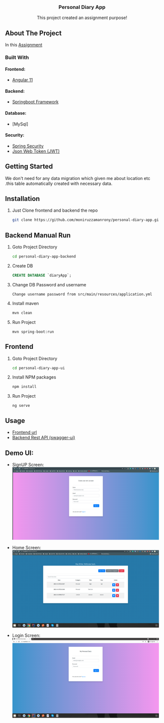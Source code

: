 
<!-- PROJECT LOGO -->
<br />
<p align="center">

<h3 align="center">Personal Diary App</h3>

  <p align="center">
    This project created an assignment purpose!
    <br />
</p>



<!-- ABOUT THE PROJECT -->
## About The Project

In this [Assignment](https://github.com/moniruzzamanrony/personal-diary-app/)


### Built With

#### Frontend:
* [Angular 11](https://github.com/moniruzzamanrony/personal-diary-app/tree/master/personal-diary-app-ui)
#### Backend:
* [Springboot Framework](https://github.com/moniruzzamanrony/personal-diary-app/tree/master/personal-diary-app-backend)
#### Database:
* [MySql]
#### Security:
* [Spring Security](https://spring.io/projects/spring-security)
* [Json Web Token (JWT)](https://jwt.io/)



<!-- GETTING STARTED -->
## Getting Started

We don't need for any data migration which  given me about location etc .this table automatically
created with necessary data.


## Installation

1. Just Clone frontend and backend the repo
   ```sh
   git clone https://github.com/moniruzzamanrony/personal-diary-app.git
   ```
## Backend Manual Run
1. Goto Project Directory
   ```sh
   cd personal-diary-app-backend
   ```
2. Create DB
   ```sql
   CREATE DATABASE `diaryApp`;
   ```
2. Change DB Password and username
   ```
   Change username password from src/main/resources/application.yml
   ```         
2. Install maven
   ```sh
   mvn clean
   ```
3. Run Project
   ```
   mvn spring-boot:run
   ```
## Frontend
1. Goto Project Directory
   ```sh
   cd personal-diary-app-ui
   ```
2. Install NPM packages
   ```sh
   npm install
   ```
3. Run Project
   ```
   ng serve
   ```

<!-- USAGE EXAMPLES -->
## Usage

* [Frontend url](http://localhost:4200/)
* [Backend Rest API (swagger-ui)](http://localhost:9022/swagger-ui.html)

## Demo UI:
* SignUP Screen:
![alt text](https://github.com/moniruzzamanrony/personal-diary-app/blob/master/screens/1.png)

* Home Screen:
![alt text](https://github.com/moniruzzamanrony/personal-diary-app/blob/master/screens/Screenshot%20from%202021-11-14%2005-20-55.png)

* Login Screen:
![alt text](https://github.com/moniruzzamanrony/personal-diary-app/blob/master/screens/3.png)
